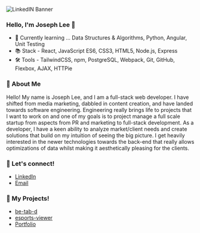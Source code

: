 ![LinkedIN Banner](https://user-images.githubusercontent.com/116613246/228123028-6ae03f17-5fb9-4f7b-94b5-53b1519a2c3a.jpg)

### Hello, I'm Joseph Lee 👋

- 🌱 Currently learning ... Data Structures & Algorithms, Python, Angular, Unit Testing
- 📚 Stack - React, JavaScript ES6, CSS3, HTML5, Node.js, Express
- 🛠️ Tools - TailwindCSS, npm, PostgreSQL, Webpack, Git, GitHub, Flexbox, AJAX, HTTPie

### 📜 About Me
Hello! My name is Joseph Lee, and I am a full-stack web developer. I have shifted from media marketing, dabbled in content creation, and have landed towards software engineering. Engineering really brings life to projects that I want to work on and one of my goals is to project manage a full scale startup from aspects from PR and marketing to full-stack development. As a developer, I have a keen ability to analyze market/client needs and create solutions that build on my intuition of seeing the big picture. I get heavily interested in the newer technologies towards the back-end that really allows optimizations of data whilst making it aesthetically pleasing for the clients.

### 🧩 Let's connect!
- [LinkedIn](https://www.linkedin.com/in/leejaejoseph/)
- [Email](mailto:Leejaejoseph@gmail.com)

### 📁 My Projects!
- [be-tab-d](https://github.com/leejaejoseph/be-tab-d)
- [esports-viewer](https://github.com/leejaejoseph/esports-viewer)
- [Portfolio](https://github.com/leejaejoseph/Portfolio-Page)

